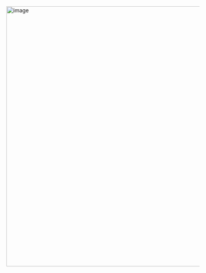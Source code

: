 
<img width="1463" height="680" alt="image" src="https://github.com/user-attachments/assets/2b9fcc1b-51a4-4293-886a-e76b706df169" />
